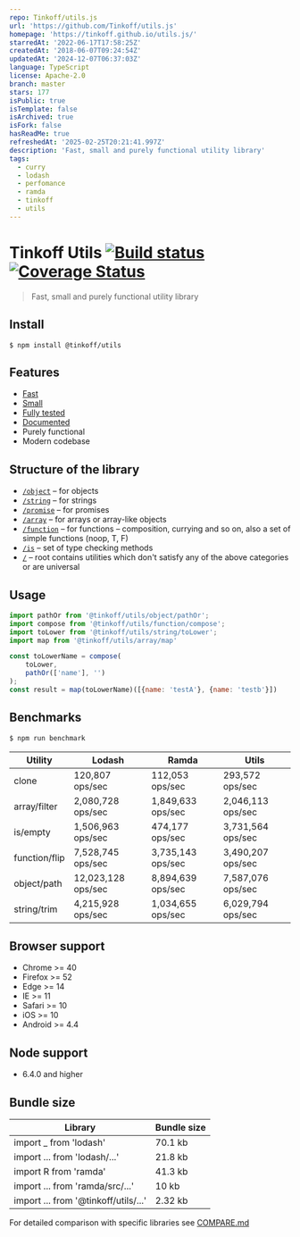 ```yaml
---
repo: Tinkoff/utils.js
url: 'https://github.com/Tinkoff/utils.js'
homepage: 'https://tinkoff.github.io/utils.js/'
starredAt: '2022-06-17T17:58:25Z'
createdAt: '2018-06-07T09:24:54Z'
updatedAt: '2024-12-07T06:37:03Z'
language: TypeScript
license: Apache-2.0
branch: master
stars: 177
isPublic: true
isTemplate: false
isArchived: true
isFork: false
hasReadMe: true
refreshedAt: '2025-02-25T20:21:41.997Z'
description: 'Fast, small and purely functional utility library'
tags:
  - curry
  - lodash
  - perfomance
  - ramda
  - tinkoff
  - utils
---
```


# Tinkoff Utils [![Build status](https://img.shields.io/github/actions/workflow/status/Tinkoff/utils.js/build.yml?branch=master)](https://img.shields.io/github/actions/workflow/status/Tinkoff/utils.js/build.yml?branch=master) [![Coverage Status](https://coveralls.io/repos/github/Tinkoff/utils.js/badge.svg?branch=master&t=CdowK8)](https://coveralls.io/github/Tinkoff/utils.js?branch=master)

> Fast, small and purely functional utility library

## Install
```
$ npm install @tinkoff/utils
```

## Features
- [Fast](#benchmarks)
- [Small](#bundle-size)
- [Fully tested](https://coveralls.io/github/Tinkoff/utils.js)
- [Documented](https://Tinkoff.github.io/utils.js)
- Purely functional
- Modern codebase

## Structure of the library
* [`/object`](https://github.com/Tinkoff/utils.js/tree/master/src/object) – for objects
* [`/string`](https://github.com/Tinkoff/utils.js/tree/master/src/string) – for strings
* [`/promise`](https://github.com/Tinkoff/utils.js/tree/master/src/promise) – for promises
* [`/array`](https://github.com/Tinkoff/utils.js/tree/master/src/array) – for arrays or array-like objects
* [`/function`](https://github.com/Tinkoff/utils.js/tree/master/src/function) – for functions – composition, currying and so on, also a set of simple functions (noop, T, F)
* [`/is`](https://github.com/Tinkoff/utils.js/tree/master/src/is) – set of type checking methods
* [`/`](https://github.com/Tinkoff/utils.js/tree/master/src) – root contains utilities which don't satisfy any of the above categories or are universal

## Usage
```js
import pathOr from '@tinkoff/utils/object/pathOr';
import compose from '@tinkoff/utils/function/compose';
import toLower from '@tinkoff/utils/string/toLower';
import map from '@tinkoff/utils/array/map'

const toLowerName = compose(
    toLower,
    pathOr(['name'], '')
);
const result = map(toLowerName)([{name: 'testA'}, {name: 'testb'}])
```

## Benchmarks
```bash
$ npm run benchmark
```

| Utility | Lodash | Ramda | Utils |
| --- | --- | --- | --- |
| clone | 120,807 ops/sec | 112,053 ops/sec | 293,572 ops/sec |
| array/filter | 2,080,728 ops/sec | 1,849,633 ops/sec | 2,046,113 ops/sec |
| is/empty | 1,506,963 ops/sec | 474,177 ops/sec | 3,731,564 ops/sec |
| function/flip | 7,528,745 ops/sec | 3,735,143 ops/sec | 3,490,207 ops/sec |
| object/path | 12,023,128 ops/sec | 8,894,639 ops/sec | 7,587,076 ops/sec |
| string/trim | 4,215,928 ops/sec | 1,034,655 ops/sec | 6,029,794 ops/sec |

## Browser support

- Chrome >= 40
- Firefox >= 52
- Edge >= 14
- IE >= 11
- Safari >= 10
- iOS >= 10
- Android >= 4.4

## Node support
- 6.4.0 and higher

## Bundle size
| Library | Bundle size |
| --- | --- |
| import _ from 'lodash' | 70.1 kb |
| import ... from 'lodash/...' | 21.8 kb |
| import R from 'ramda' | 41.3 kb |
| import ... from 'ramda/src/...' | 10 kb |
| import ... from '@tinkoff/utils/...' | 2.32 kb |

For detailed comparison with specific libraries see [COMPARE.md](https://github.com/Tinkoff/utils.js/tree/master/COMPARE.md)

